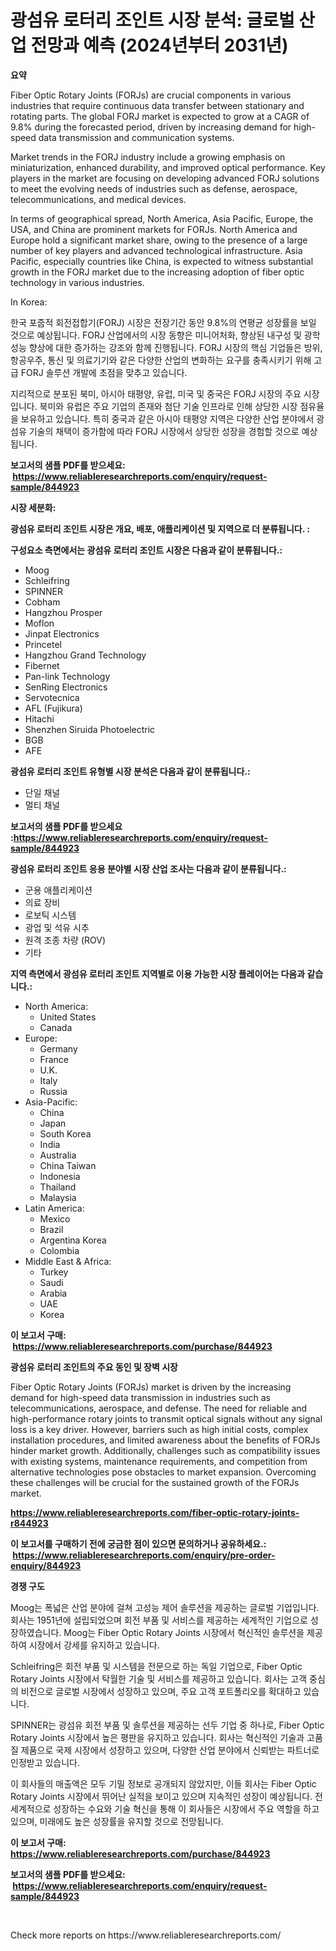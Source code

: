 <p><h1>광섬유 로터리 조인트 시장 분석: 글로벌 산업 전망과 예측 (2024년부터 2031년)</h1></p><p><strong>요약</strong></p>
<p><p>Fiber Optic Rotary Joints (FORJs) are crucial components in various industries that require continuous data transfer between stationary and rotating parts. The global FORJ market is expected to grow at a CAGR of 9.8% during the forecasted period, driven by increasing demand for high-speed data transmission and communication systems.</p><p>Market trends in the FORJ industry include a growing emphasis on miniaturization, enhanced durability, and improved optical performance. Key players in the market are focusing on developing advanced FORJ solutions to meet the evolving needs of industries such as defense, aerospace, telecommunications, and medical devices.</p><p>In terms of geographical spread, North America, Asia Pacific, Europe, the USA, and China are prominent markets for FORJs. North America and Europe hold a significant market share, owing to the presence of a large number of key players and advanced technological infrastructure. Asia Pacific, especially countries like China, is expected to witness substantial growth in the FORJ market due to the increasing adoption of fiber optic technology in various industries.</p><p>In Korea:</p><p>한국 포줍적 회전접합기(FORJ) 시장은 전장기간 동안 9.8%의 연평균 성장률을 보일 것으로 예상됩니다. FORJ 산업에서의 시장 동향은 미니어처화, 향상된 내구성 및 광학 성능 향상에 대한 증가하는 강조와 함께 진행됩니다. FORJ 시장의 핵심 기업들은 방위, 항공우주, 통신 및 의료기기와 같은 다양한 산업의 변화하는 요구를 충족시키기 위해 고급 FORJ 솔루션 개발에 초점을 맞추고 있습니다.</p><p>지리적으로 분포된 북미, 아시아 태평양, 유럽, 미국 및 중국은 FORJ 시장의 주요 시장입니다. 북미와 유럽은 주요 기업의 존재와 첨단 기술 인프라로 인해 상당한 시장 점유율을 보유하고 있습니다. 특히 중국과 같은 아시아 태평양 지역은 다양한 산업 분야에서 광섬유 기술의 채택이 증가함에 따라 FORJ 시장에서 상당한 성장을 경험할 것으로 예상됩니다.</p></p>
<p><strong>보고서의 샘플 PDF를 받으세요: &nbsp;<a href="https://www.reliableresearchreports.com/enquiry/request-sample/844923">https://www.reliableresearchreports.com/enquiry/request-sample/844923</a></strong></p>
<p><strong>시장 세분화:</strong></p>
<p><strong> 광섬유 로터리 조인트 시장은 개요, 배포, 애플리케이션 및 지역으로 더 분류됩니다. :</strong></p>
<p><strong>구성요소 측면에서는 광섬유 로터리 조인트 시장은 다음과 같이 분류됩니다.:</strong></p>
<p><ul><li>Moog</li><li>Schleifring</li><li>SPINNER</li><li>Cobham</li><li>Hangzhou Prosper</li><li>Moflon</li><li>Jinpat Electronics</li><li>Princetel</li><li>Hangzhou Grand Technology</li><li>Fibernet</li><li>Pan-link Technology</li><li>SenRing Electronics</li><li>Servotecnica</li><li>AFL (Fujikura)</li><li>Hitachi</li><li>Shenzhen Siruida Photoelectric</li><li>BGB</li><li>AFE</li></ul></p>
<p><strong> 광섬유 로터리 조인트 유형별 시장 분석은 다음과 같이 분류됩니다.:</strong></p>
<p><ul><li>단일 채널</li><li>멀티 채널</li></ul></p>
<p><strong>보고서의 샘플 PDF를 받으세요 :<a href="https://www.reliableresearchreports.com/enquiry/request-sample/844923">https://www.reliableresearchreports.com/enquiry/request-sample/844923</a></strong></p>
<p><strong> 광섬유 로터리 조인트 응용 분야별 시장 산업 조사는 다음과 같이 분류됩니다.:</strong></p>
<p><ul><li>군용 애플리케이션</li><li>의료 장비</li><li>로보틱 시스템</li><li>광업 및 석유 시추</li><li>원격 조종 차량 (ROV)</li><li>기타</li></ul></p>
<p><strong>지역 측면에서 광섬유 로터리 조인트 지역별로 이용 가능한 시장 플레이어는 다음과 같습니다.:</strong></p>
<p><ul>
    <li>
        North America:
        <ul>
            <li>United States</li>
            <li>Canada</li>
        </ul>
    </li>
    <li>
        Europe:
        <ul>
            <li>Germany</li>
            <li>France</li>
            <li>U.K.</li>
            <li>Italy</li>
            <li>Russia</li>
        </ul>
    </li>
    <li>
        Asia-Pacific:
        <ul>
            <li>China</li>
            <li>Japan</li>
            <li>South Korea</li>
            <li>India</li>
            <li>Australia</li>
            <li>China Taiwan</li>
            <li>Indonesia</li>
            <li>Thailand</li>
            <li>Malaysia</li>
        </ul>
    </li>
    <li>
        Latin America:
        <ul>
            <li>Mexico</li>
            <li>Brazil</li>
            <li>Argentina Korea</li>
            <li>Colombia</li>
        </ul>
    </li>
    <li>
        Middle East & Africa:
        <ul>
            <li>Turkey</li>
            <li>Saudi</li>
            <li>Arabia</li>
            <li>UAE</li>
            <li>Korea</li>
        </ul>
    </li>
    </ul></p>
<p><strong>이 보고서 구매: &nbsp;<a href="https://www.reliableresearchreports.com/purchase/844923">https://www.reliableresearchreports.com/purchase/844923</a></strong></p>
<p><strong>광섬유 로터리 조인트의 주요 동인 및 장벽 시장</strong></p>
<p><p>Fiber Optic Rotary Joints (FORJs) market is driven by the increasing demand for high-speed data transmission in industries such as telecommunications, aerospace, and defense. The need for reliable and high-performance rotary joints to transmit optical signals without any signal loss is a key driver. However, barriers such as high initial costs, complex installation procedures, and limited awareness about the benefits of FORJs hinder market growth. Additionally, challenges such as compatibility issues with existing systems, maintenance requirements, and competition from alternative technologies pose obstacles to market expansion. Overcoming these challenges will be crucial for the sustained growth of the FORJs market.</p></p>
<p><strong><a href="https://www.reliableresearchreports.com/fiber-optic-rotary-joints-r844923">https://www.reliableresearchreports.com/fiber-optic-rotary-joints-r844923</a></strong></p>
<p><strong>이 보고서를 구매하기 전에 궁금한 점이 있으면 문의하거나 공유하세요.: &nbsp;<a href="https://www.reliableresearchreports.com/enquiry/pre-order-enquiry/844923">https://www.reliableresearchreports.com/enquiry/pre-order-enquiry/844923</a></strong></p>
<p><strong>경쟁 구도</strong></p>
<p><p>Moog는 폭넓은 산업 분야에 걸쳐 고성능 제어 솔루션을 제공하는 글로벌 기업입니다. 회사는 1951년에 설립되었으며 회전 부품 및 서비스를 제공하는 세계적인 기업으로 성장하였습니다. Moog는 Fiber Optic Rotary Joints 시장에서 혁신적인 솔루션을 제공하여 시장에서 강세를 유지하고 있습니다.</p><p>Schleifring은 회전 부품 및 시스템을 전문으로 하는 독일 기업으로, Fiber Optic Rotary Joints 시장에서 탁월한 기술 및 서비스를 제공하고 있습니다. 회사는 고객 중심의 비전으로 글로벌 시장에서 성장하고 있으며, 주요 고객 포트폴리오를 확대하고 있습니다.</p><p>SPINNER는 광섬유 회전 부품 및 솔루션을 제공하는 선두 기업 중 하나로, Fiber Optic Rotary Joints 시장에서 높은 평판을 유지하고 있습니다. 회사는 혁신적인 기술과 고품질 제품으로 국제 시장에서 성장하고 있으며, 다양한 산업 분야에서 신뢰받는 파트너로 인정받고 있습니다.</p><p>이 회사들의 매출액은 모두 기밀 정보로 공개되지 않았지만, 이들 회사는 Fiber Optic Rotary Joints 시장에서 뛰어난 실적을 보이고 있으며 지속적인 성장이 예상됩니다. 전세계적으로 성장하는 수요와 기술 혁신을 통해 이 회사들은 시장에서 주요 역할을 하고 있으며, 미래에도 높은 성장률을 유지할 것으로 전망됩니다.</p></p>
<p><strong>이 보고서 구매: &nbsp; <a href="https://www.reliableresearchreports.com/purchase/844923">https://www.reliableresearchreports.com/purchase/844923</a></strong></p>
<p><strong>보고서의 샘플 PDF를 받으세요: &nbsp;<a href="https://www.reliableresearchreports.com/enquiry/request-sample/844923">https://www.reliableresearchreports.com/enquiry/request-sample/844923</a></strong><strong></strong></p>
<p>&nbsp;</p>
<p>Check more reports on https://www.reliableresearchreports.com/</p>